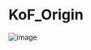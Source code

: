 # KoF_Origin

![image](https://github.com/user-attachments/assets/23604c58-0663-4a3a-a973-8f2ec4aee4c5)
